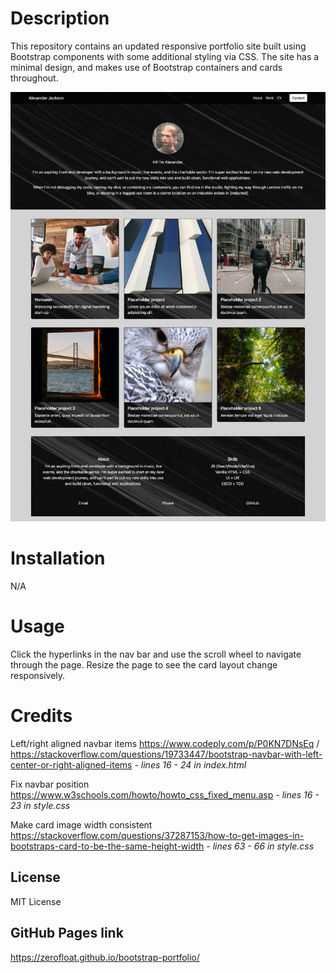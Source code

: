 # Description

This repository contains an updated responsive portfolio site built using Bootstrap components with some additional styling via CSS. The site has a minimal design, and makes use of Bootstrap containers and cards throughout.


![screenshot of responsive portfolio](assets/images/portfolio_screenshot.jpg)

# Installation

N/A

# Usage

Click the hyperlinks in the nav bar and use the scroll wheel to navigate through the page. Resize the page to see the card layout change responsively.

# Credits

Left/right aligned navbar items https://www.codeply.com/p/P0KN7DNsEq / https://stackoverflow.com/questions/19733447/bootstrap-navbar-with-left-center-or-right-aligned-items - *lines 16 - 24 in index.html*

Fix navbar position https://www.w3schools.com/howto/howto_css_fixed_menu.asp - *lines 16 - 23 in style.css*

Make card image width consistent https://stackoverflow.com/questions/37287153/how-to-get-images-in-bootstraps-card-to-be-the-same-height-width - *lines 63 - 66 in style.css*

## License

MIT License

## GitHub Pages link

https://zerofloat.github.io/bootstrap-portfolio/


  
